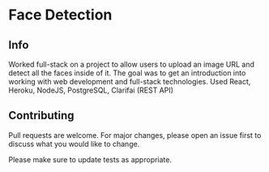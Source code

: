 <h1>Face Detection</h1>

## Info
<p>Worked full-stack on a project to allow users to upload an image URL and detect all the faces inside of it. The goal was to get an introduction into working with web development and full-stack technologies. Used React, Heroku, NodeJS, PostgreSQL, Clarifai (REST API)</p>

## Contributing

Pull requests are welcome. For major changes, please open an issue first to discuss what you would like to change.

Please make sure to update tests as appropriate.
